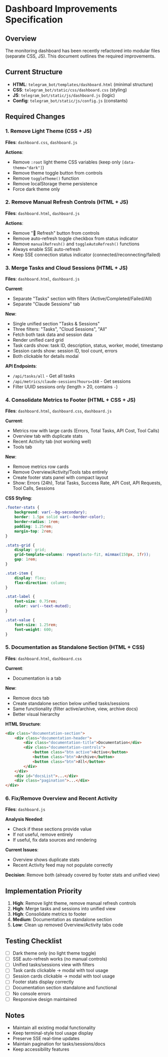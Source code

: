 # Dashboard Improvements Specification

## Overview
The monitoring dashboard has been recently refactored into modular files (separate CSS, JS). This document outlines the required improvements.

## Current Structure
- **HTML**: `telegram_bot/templates/dashboard.html` (minimal structure)
- **CSS**: `telegram_bot/static/css/dashboard.css` (styling)
- **JS**: `telegram_bot/static/js/dashboard.js` (logic)
- **Config**: `telegram_bot/static/js/config.js` (constants)

## Required Changes

### 1. Remove Light Theme (CSS + JS)
**Files**: `dashboard.css`, `dashboard.js`

**Actions**:
- Remove `:root` light theme CSS variables (keep only `[data-theme="dark"]`)
- Remove theme toggle button from controls
- Remove `toggleTheme()` function
- Remove localStorage theme persistence
- Force dark theme only

### 2. Remove Manual Refresh Controls (HTML + JS)
**Files**: `dashboard.html`, `dashboard.js`

**Actions**:
- Remove "🔄 Refresh" button from controls
- Remove auto-refresh toggle checkbox from status indicator
- Remove `manualRefresh()` and `toggleAutoRefresh()` functions
- Always enable SSE auto-refresh
- Keep SSE connection status indicator (connected/reconnecting/failed)

### 3. Merge Tasks and Cloud Sessions (HTML + JS)
**Files**: `dashboard.html`, `dashboard.js`

**Current**:
- Separate "Tasks" section with filters (Active/Completed/Failed/All)
- Separate "Claude Sessions" tab

**New**:
- Single unified section "Tasks & Sessions"
- Three filters: "Tasks", "Cloud Sessions", "All"
- Fetch both task data and session data
- Render unified card grid
- Task cards show: task ID, description, status, worker, model, timestamp
- Session cards show: session ID, tool count, errors
- Both clickable for details modal

**API Endpoints**:
- `/api/tasks/all` - Get all tasks
- `/api/metrics/claude-sessions?hours=168` - Get sessions
- Filter UUID sessions only (length > 20, contains `-`)

### 4. Consolidate Metrics to Footer (HTML + CSS + JS)
**Files**: `dashboard.html`, `dashboard.css`, `dashboard.js`

**Current**:
- Metrics row with large cards (Errors, Total Tasks, API Cost, Tool Calls)
- Overview tab with duplicate stats
- Recent Activity tab (not working well)
- Tools tab

**New**:
- Remove metrics row cards
- Remove Overview/Activity/Tools tabs entirely
- Create footer stats panel with compact layout
- Show: Errors (24h), Total Tasks, Success Rate, API Cost, API Requests, Tool Calls, Sessions

**CSS Styling**:
```css
.footer-stats {
    background: var(--bg-secondary);
    border: 1.5px solid var(--border-color);
    border-radius: 1rem;
    padding: 1.25rem;
    margin-top: 2rem;
}

.stats-grid {
    display: grid;
    grid-template-columns: repeat(auto-fit, minmax(150px, 1fr));
    gap: 1rem;
}

.stat-item {
    display: flex;
    flex-direction: column;
}

.stat-label {
    font-size: 0.75rem;
    color: var(--text-muted);
}

.stat-value {
    font-size: 1.25rem;
    font-weight: 600;
}
```

### 5. Documentation as Standalone Section (HTML + CSS)
**Files**: `dashboard.html`, `dashboard.css`

**Current**:
- Documentation is a tab

**New**:
- Remove docs tab
- Create standalone section below unified tasks/sessions
- Same functionality (filter active/archive, view, archive docs)
- Better visual hierarchy

**HTML Structure**:
```html
<div class="documentation-section">
    <div class="documentation-header">
        <div class="documentation-title">Documentation</div>
        <div class="documentation-controls">
            <button class="btn active">Active</button>
            <button class="btn">Archive</button>
            <button class="btn">All</button>
        </div>
    </div>
    <div id="docsList">...</div>
    <div class="pagination">...</div>
</div>
```

### 6. Fix/Remove Overview and Recent Activity
**Files**: `dashboard.js`

**Analysis Needed**:
- Check if these sections provide value
- If not useful, remove entirely
- If useful, fix data sources and rendering

**Current Issues**:
- Overview shows duplicate stats
- Recent Activity feed may not populate correctly

**Decision**: Remove both (already covered by footer stats and unified view)

## Implementation Priority

1. **High**: Remove light theme, remove manual refresh controls
2. **High**: Merge tasks and sessions into unified view
3. **High**: Consolidate metrics to footer
4. **Medium**: Documentation as standalone section
5. **Low**: Clean up removed Overview/Activity tabs code

## Testing Checklist

- [ ] Dark theme only (no light theme toggle)
- [ ] SSE auto-refresh works (no manual controls)
- [ ] Unified tasks/sessions view with filters
- [ ] Task cards clickable → modal with tool usage
- [ ] Session cards clickable → modal with tool usage
- [ ] Footer stats display correctly
- [ ] Documentation section standalone and functional
- [ ] No console errors
- [ ] Responsive design maintained

## Notes

- Maintain all existing modal functionality
- Keep terminal-style tool usage display
- Preserve SSE real-time updates
- Maintain pagination for tasks/sessions/docs
- Keep accessibility features

